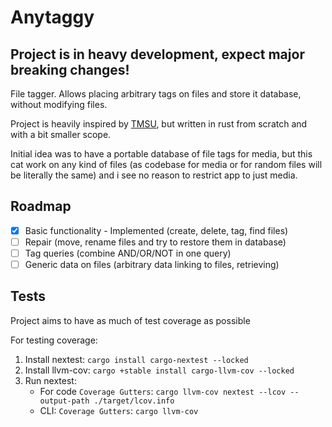 # Anytaggy

## Project is in heavy development, expect major breaking changes!

File tagger. Allows placing arbitrary tags on files and store it database, without modifying files.

Project is heavily inspired by [TMSU](https://github.com/oniony/TMSU), but written in rust from scratch and with a bit smaller scope.

Initial idea was to have a portable database of file tags for media, but this cat work on any kind of files (as codebase for media or for random files will be literally the same) and i see no reason to restrict app to just media.

## Roadmap
- [x] Basic functionality - Implemented (create, delete, tag, find files)
- [ ] Repair (move, rename files and try to restore them in database)
- [ ] Tag queries (combine AND/OR/NOT in one query)
- [ ] Generic data on files (arbitrary data linking to files, retrieving)

## Tests
Project aims to have as much of test coverage as possible

For testing coverage:
1. Install nextest: `cargo install cargo-nextest --locked`
2. Install llvm-cov: `cargo +stable install cargo-llvm-cov --locked`
3. Run nextest:
    * For code `Coverage Gutters`: `cargo llvm-cov nextest --lcov --output-path ./target/lcov.info`
    * CLI: `Coverage Gutters`: `cargo llvm-cov`